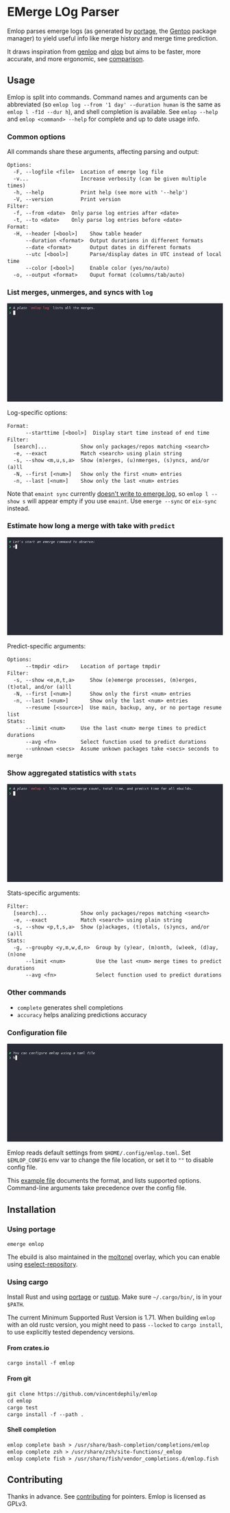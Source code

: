 # EMerge LOg Parser

Emlop parses emerge logs (as generated by [portage](https://wiki.gentoo.org/wiki/Project:Portage),
the [Gentoo](https://www.gentoo.org/) package manager) to yield useful info like merge history and
merge time prediction.

It draws inspiration from [genlop](https://github.com/gentoo-perl/genlop) and
[qlop](https://github.com/gentoo/portage-utils) but aims to be faster, more accurate, and more
ergonomic, see [comparison](docs/COMPARISON.md).

## Usage

Emlop is split into commands. Command names and arguments can be abbreviated (so `emlop log --from
'1 day' --duration human` is the same as `emlop l -f1d --dur h`), and shell completion is
available. See `emlop --help` and `emlop <command> --help` for complete and up to date usage info.

### Common options

All commands share these arguments, affecting parsing and output:

    Options:
      -F, --logfile <file>  Location of emerge log file
      -v...                 Increase verbosity (can be given multiple times)
      -h, --help            Print help (see more with '--help')
      -V, --version         Print version
    Filter:
      -f, --from <date>  Only parse log entries after <date>
      -t, --to <date>    Only parse log entries before <date>
    Format:
      -H, --header [<bool>]    Show table header
          --duration <format>  Output durations in different formats
          --date <format>      Output dates in different formats
          --utc [<bool>]       Parse/display dates in UTC instead of local time
          --color [<bool>]     Enable color (yes/no/auto)
      -o, --output <format>    Ouput format (columns/tab/auto)

### List merges, unmerges, and syncs  with `log`

![Log demo](log.webp)

Log-specific options:

    Format:
          --starttime [<bool>]  Display start time instead of end time
    Filter:
      [search]...           Show only packages/repos matching <search>
      -e, --exact           Match <search> using plain string
      -s, --show <m,u,s,a>  Show (m)erges, (u)nmerges, (s)yncs, and/or (a)ll
      -N, --first [<num>]   Show only the first <num> entries
      -n, --last [<num>]    Show only the last <num> entries

Note that `emaint sync` currently [doesn't write to emerge.log](https://bugs.gentoo.org/553788), so
`emlop l --show s` will appear empty if you use `emaint`. Use `emerge --sync` or `eix-sync` instead.

### Estimate how long a merge with take with `predict`

![Predict demo](predict.webp)

Predict-specific arguments:

    Options:
          --tmpdir <dir>    Location of portage tmpdir
    Filter:
      -s, --show <e,m,t,a>     Show (e)emerge processes, (m)erges, (t)otal, and/or (a)ll
      -N, --first [<num>]      Show only the first <num> entries
      -n, --last [<num>]       Show only the last <num> entries
          --resume [<source>]  Use main, backup, any, or no portage resume list
    Stats:
          --limit <num>     Use the last <num> merge times to predict durations
          --avg <fn>        Select function used to predict durations
          --unknown <secs>  Assume unkown packages take <secs> seconds to merge

### Show aggregated statistics with `stats`

![Stats demo](stats.webp)

Stats-specific arguments:

    Filter:
      [search]...           Show only packages/repos matching <search>
      -e, --exact           Match <search> using plain string
      -s, --show <p,t,s,a>  Show (p)ackages, (t)otals, (s)yncs, and/or (a)ll
    Stats:
      -g, --groupby <y,m,w,d,n>  Group by (y)ear, (m)onth, (w)eek, (d)ay, (n)one
          --limit <num>          Use the last <num> merge times to predict durations
          --avg <fn>             Select function used to predict durations

### Other commands

* `complete` generates shell completions
* `accuracy` helps analizing predictions accuracy

### Configuration file

![Config demo](config.webp)

Emlop reads default settings from `$HOME/.config/emlop.toml`. Set `$EMLOP_CONFIG` env var to change
the file location, or set it to  `""` to disable config file.

This [example file](emlop.toml) documents the format, and lists supported options. Command-line
arguments take precedence over the config file.

## Installation

### Using portage

    emerge emlop

The ebuild is also maintained in the [moltonel](https://github.com/vincentdephily/moltonel-ebuilds)
overlay, which you can enable using
[eselect-repository](https://wiki.gentoo.org/wiki/Eselect/Repository).

### Using cargo

Install Rust and using [portage](https://wiki.gentoo.org/wiki/Rust) or
[rustup](https://www.rust-lang.org/en-US/install.html). Make sure `~/.cargo/bin/`, is in your
`$PATH`.

The current Minimum Supported Rust Version is 1.71. When building `emlop` with an old rustc version,
you might need to pass `--locked` to `cargo install`, to use explicitly tested dependency versions.

#### From crates.io

    cargo install -f emlop

#### From git

    git clone https://github.com/vincentdephily/emlop
    cd emlop
    cargo test
    cargo install -f --path .

#### Shell completion

    emlop complete bash > /usr/share/bash-completion/completions/emlop
    emlop complete zsh > /usr/share/zsh/site-functions/_emlop
    emlop complete fish > /usr/share/fish/vendor_completions.d/emlop.fish

## Contributing

Thanks in advance. See [contributing](docs/CONTRIBUTING.md) for pointers. Emlop is licensed as GPLv3.
